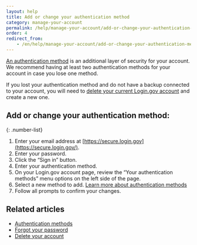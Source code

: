 ```yaml
---
layout: help
title: Add or change your authentication method
category: manage-your-account
permalink: /help/manage-your-account/add-or-change-your-authentication-method/
order: 4 
redirect_from:
    - /en/help/manage-your-account/add-or-change-your-authentication-method/
---
```

[An authentication method](/help/get-started/authentication-methods/) is an additional layer of security for your account. We recommend having at least two authentication methods for your account in case you lose one method.

If you lost your authentication method and do not have a backup connected to your account, you will need to [delete your current Login.gov account](/help/manage-your-account/delete-your-account/) and create a new one.

## Add or change your authentication method:

{: .number-list}
1. Enter your email address at [https://secure.login.gov](https://secure.login.gov/).
2. Enter your password.
3. Click the “Sign in” button.
4. Enter your authentication method.
5. On your Login.gov account page, review the “Your authentication methods” menu options on the left side of the page.
6. Select a new method to add. [Learn more about authentication methods](/help/get-started/authentication-methods/)
7. Follow all prompts to confirm your changes.

## Related articles 
* [Authentication methods](/help/get-started/authentication-methods/)
* [Forgot your password](/help/trouble-signing-in/forgot-your-password/)
* [Delete your account](/help/manage-your-account/delete-your-account/)
